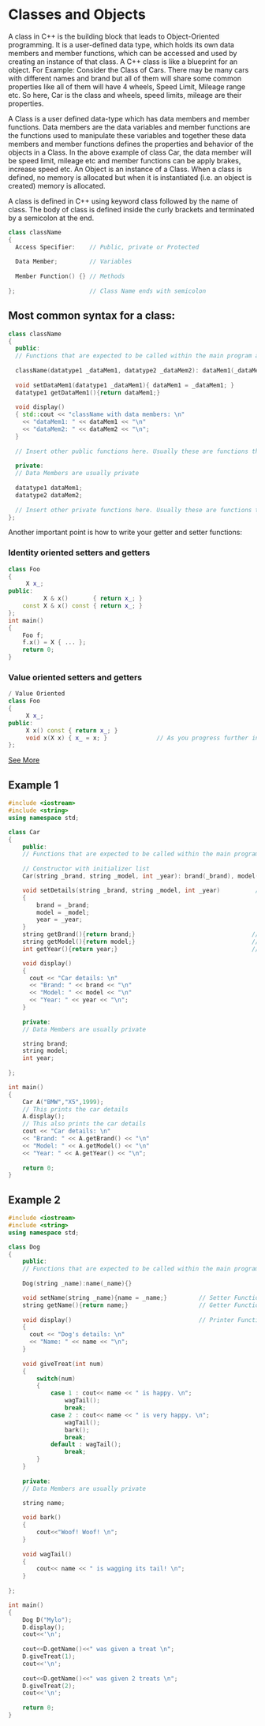 # Classes and Objects

A class in C++ is the building block that leads to Object-Oriented programming. It is a user-defined data type, which holds its own data members and member functions, which can be accessed and used by creating an instance of that class. A C++ class is like a blueprint for an object.
For Example: Consider the Class of Cars. There may be many cars with different names and brand but all of them will share some common properties like all of them will have 4 wheels, Speed Limit, Mileage range etc. So here, Car is the class and wheels, speed limits, mileage are their properties.

A Class is a user defined data-type which has data members and member functions.
Data members are the data variables and member functions are the functions used to manipulate these variables and together these data members and member functions defines the properties and behavior of the objects in a Class.
In the above example of class Car, the data member will be speed limit, mileage etc and member functions can be apply brakes, increase speed etc.
An Object is an instance of a Class. When a class is defined, no memory is allocated but when it is instantiated (i.e. an object is created) memory is allocated.

A class is defined in C++ using keyword class followed by the name of class. The body of class is defined inside the curly brackets and terminated by a semicolon at the end.

```c++
class className
{
  Access Specifier:    // Public, private or Protected
  
  Data Member;         // Variables
  
  Member Function() {} // Methods
  
};                     // Class Name ends with semicolon
```

## Most common syntax for a class:

```c++
class className
{
  public:                                                                  
  // Functions that are expected to be called within the main program are generally public
  
  className(datatype1 _dataMem1, datatype2 _dataMem2): dataMem1(_dataMem1), dataMem2(_dataMem2) {}       // Constructor with initializer list
  
  void setDataMem1(datatype1 _dataMem1){ dataMem1 = _dataMem1; }             // Setter Function
  datatype1 getDataMem1(){return dataMem1;}                                  // Getter Function
  
  void display()                                                            // Printer Function
  { std::cout << "className with data members: \n"
    << "dataMem1: " << dataMem1 << "\n"
    << "dataMem2: " << dataMem2 << "\n";
  }
  
  // Insert other public functions here. Usually these are functions that require user interaction/input.
  
  private:
  // Data Members are usually private
  
  datatype1 dataMem1;                                                       
  datatype2 dataMem2;
  
  // Insert other private functions here. Usually these are functions that do not require user interaction/input.
};
```

Another important point is how to write your getter and setter functions:

### Identity oriented setters and getters
```c++
class Foo
{
     X x_;
public:
          X & x()       { return x_; }
    const X & x() const { return x_; }
};
int main()
{
    Foo f;
    f.x() = X { ... };
    return 0;
}
```
### Value oriented setters and getters
```c++
/ Value Oriented
class Foo
{
     X x_;
public:
     X x() const { return x_; }
     void x(X x) { x_ = x; }              // As you progress further in this course, you will start to use x_ = std::move(x) instead
};
```
[See More](https://stackoverflow.com/questions/51615363/how-to-write-c-getters-and-setters)

## Example 1

```c++
#include <iostream>
#include <string>
using namespace std;

class Car
{
    public:
    // Functions that are expected to be called within the main program are generally public
  
    // Constructor with initializer list
    Car(string _brand, string _model, int _year): brand(_brand), model(_model), year(_year) {}

    void setDetails(string _brand, string _model, int _year)          // Setter Function
    {
        brand = _brand;
        model = _model;
        year = _year;
    }
    string getBrand(){return brand;}                                 // Getter Function
    string getModel(){return model;}                                 // Getter Function
    int getYear(){return year;}                                      // Getter Function

    void display()                                                      // Printer Function
    {
      cout << "Car details: \n"
      << "Brand: " << brand << "\n"
      << "Model: " << model << "\n"
      << "Year: " << year << "\n";
    }
  
    private:
    // Data Members are usually private

    string brand;
    string model;
    int year;
    
};

int main()
{
    Car A("BMW","X5",1999);
    // This prints the car details
    A.display();
    // This also prints the car details
    cout << "Car details: \n"
    << "Brand: " << A.getBrand() << "\n"
    << "Model: " << A.getModel() << "\n"
    << "Year: " << A.getYear() << "\n";
    
    return 0;
}
```
## Example 2
```c++
#include <iostream>
#include <string>
using namespace std;

class Dog
{
    public:
    // Functions that are expected to be called within the main program are generally public
  
    Dog(string _name):name(_name){}

    void setName(string _name){name = _name;}         // Setter Function
    string getName(){return name;}                    // Getter Function
    
    void display()                                    // Printer Function
    {
      cout << "Dog's details: \n"
      << "Name: " << name << "\n";
    }
    
    void giveTreat(int num)
    {
        switch(num)
        {
            case 1 : cout<< name << " is happy. \n";
                wagTail();
                break;
            case 2 : cout<< name << " is very happy. \n";
                wagTail();
                bark();
                break;
            default : wagTail();
                break;
        }
    }
    
    private:
    // Data Members are usually private

    string name;
    
    void bark()
    {
        cout<<"Woof! Woof! \n";
    }
    
    void wagTail()
    {
        cout<< name << " is wagging its tail! \n";
    }
    
};

int main()
{
    Dog D("Mylo");
    D.display();
    cout<<'\n';
    
    cout<<D.getName()<<" was given a treat \n";
    D.giveTreat(1);
    cout<<'\n';
    
    cout<<D.getName()<<" was given 2 treats \n";
    D.giveTreat(2);
    cout<<'\n';
    
    return 0;
}
```
